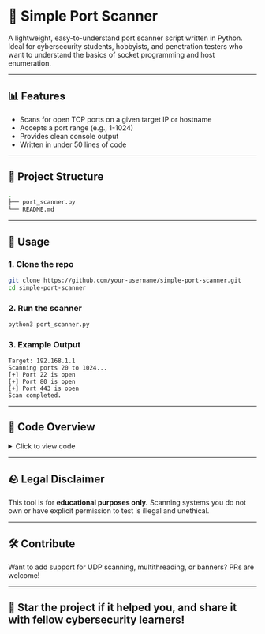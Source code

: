# 🚀 Simple Port Scanner

A lightweight, easy-to-understand port scanner script written in Python. Ideal for cybersecurity students, hobbyists, and penetration testers who want to understand the basics of socket programming and host enumeration.

---

## 📊 Features

- Scans for open TCP ports on a given target IP or hostname
- Accepts a port range (e.g., 1-1024)
- Provides clean console output
- Written in under 50 lines of code

---

## 📁 Project Structure

```bash
.
├── port_scanner.py
└── README.md
```

---

## 📝 Usage

### 1. Clone the repo
```bash
git clone https://github.com/your-username/simple-port-scanner.git
cd simple-port-scanner
```

### 2. Run the scanner
```bash
python3 port_scanner.py
```

### 3. Example Output
```
Target: 192.168.1.1
Scanning ports 20 to 1024...
[+] Port 22 is open
[+] Port 80 is open
[+] Port 443 is open
Scan completed.
```

---

## 📄 Code Overview

<details>
<summary>Click to view code</summary>

```python
import socket
from datetime import datetime

# Target input
target = input("Enter target IP or hostname: ")
start_port = int(input("Enter start port: "))
end_port = int(input("Enter end port: "))

print(f"\nTarget: {target}")
print(f"Scanning ports {start_port} to {end_port}...")
print("Scan started at:", datetime.now())

try:
    for port in range(start_port, end_port + 1):
        s = socket.socket(socket.AF_INET, socket.SOCK_STREAM)
        s.settimeout(0.5)
        result = s.connect_ex((target, port))
        if result == 0:
            print(f"[+] Port {port} is open")
        s.close()
except KeyboardInterrupt:
    print("\nScan interrupted by user.")
except socket.gaierror:
    print("Hostname could not be resolved.")
except socket.error:
    print("Could not connect to server.")

print("Scan completed.")
```

</details>

---

## 🪨 Legal Disclaimer

This tool is for **educational purposes only.** Scanning systems you do not own or have explicit permission to test is illegal and unethical.

---

## 🛠️ Contribute

Want to add support for UDP scanning, multithreading, or banners? PRs are welcome!

---

## 🌟 Star the project if it helped you, and share it with fellow cybersecurity learners!

